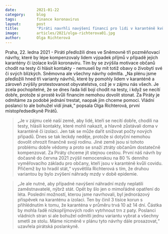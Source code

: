 ```yaml
---
date:         2021-01-22
category:     blog
tags:         finance koronavirus 
layout:       post
title:        "Piráti navrhli navýšení financí pro lidi v karanténě kvůli covidu. Chtějí občany pozitivně motivovat, aby se nebáli chodit na testy"
image:        articles/2021/olga-richterova01.jpg
author:       Olga Richterová
---
```





Praha, 22. ledna 2021 - Piráti předložili dnes ve Sněmovně tři pozměňovací návrhy, které by lépe kompenzovaly lidem výpadek příjmů v případě jejich karantény či izolace kvůli koronaviru. Tím by se zvýšila motivace občanů chodit na testy či hlásit kontakty - nemuseli by mít totiž obavy o živobytí své či svých blízkých. Sněmovna ale všechny návrhy odmítla. „Na plénu jsme předložili hned tři varianty návrhů, které by pomohly lidem v karanténě a zároveň zvýšily protestovanost obyvatelstva, což je v zájmu nás všech. Je zcela pochopitelné, že se dnes řada lidí bojí chodit na testy, i když se necítí dobře, protože si prostě kvůli financím nemohou dovolit stonat. Za Piráty je odmítáme za podobé jednání trestat, naopak jim chceme pomoci. Vládní poslanci to ale bohužel vidí jinak,“ popsala Olga Richterová, první místopředsedkyně Pirátů.

> „Je v zájmu celé naší země, aby lidé, kteří se necítí dobře, chodili na testy, hlásili kontakty, které mohli nakazit, a hlavně zůstávali doma v karanténě či izolaci. Jen tak se může dařit snižovat počty nových případů. Dnes se tak leckdy neděje, protože si dotyční nemohou dovolit ohrozit finančně svojí rodinu. Jiné země jsou si tohoto problému dobře vědomy a proto se snaží ztráty občanům dostatečně kompenzovat. Za Piráty chceme jít stejnou cestou. První náš návrh by dočasně do června 2021 zvýšil nemocenskou na  80 % denního vyměřovacího základu pro občany, kteří jsou v karanténě kvůli covidu. Přičemž by to hradil stát,“ vysvětlila Richterová s tím, že druhou variantou by bylo zvýšení náhrady mzdy v době epidemie.

> „Je ale nutné, aby případné navýšení náhradní mzdy neplatili zaměstnavatelé, nýbrž stát. Opět by šlo jen o mimořádné opatření do léta. Poslední možností, kterou jsme navrhovali, byl jednorázový příspěvek na karanténu a izolaci. Ten by činil 3 tisíce korun s přihlédnutím k tomu, že karanténa v průměru trvá 10 až 14 dní. Částka by mohla řadě nízkopříjmových rodin vytrhnout trn z paty. Poslanci vládních stran si ale bohužel odmítli jednu variantu vybrat a všechny smetli ze stolu. Máme nicméně v plánu tyto návrhy dále prosazovat,“ uzavřela pirátská poslankyně. 
